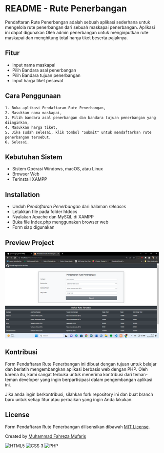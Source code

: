 # README - Rute Penerbangan

Pendaftaran Rute Penerbangan adalah sebuah aplikasi sederhana
untuk mengelola rute penerbangan dari sebuah maskapai penerbangan. Aplikasi ini dapat digunakan Oleh admin penerbangan untuk menginputkan rute maskapai dan menghitung total harga tiket beserta pajaknya.

## Fitur
- Input nama maskapai
- Pilih Bandara asal penerbangan
- Pilih Bandara tujuan penerbangan
- Input harga tiket pesawat

## Cara Penggunaan
    1. Buka aplikasi Pendaftaran Rute Penerbangan,
    2. Masukkan nama maskapai,
    3. Pilih bandara asal penerbangan dan bandara tujuan penerbangan yang diinginkan,
    4. Masukkan harga tiket,
    5. Jika sudah selesai, klik tombol "Submit" untuk mendaftarkan rute penerbangan tersebut,
    6. Selesai.

## Kebutuhan Sistem
- Sistem Operasi Windows, macOS, atau Linux
- Browser Web
- Terinstall XAMPP

## Installation
- Unduh _Pendaftaran Penerbangan_ dari halaman _releases_
- Letakkan file pada folder htdocs
- Nyalakan Apache dan MySQL di XAMPP
- Buka file Index.php menggunakan browser web
- Form siap digunakan

## Preview Project
![Preview Project](https://github.com/bta-tq/Bandara-Pajak-Camp/blob/master/css/Preview.png "Title")

## Kontribusi
Form Pendaftaran Rute Penerbangan ini dibuat dengan tujuan untuk belajar dan berlatih mengembangkan aplikasi berbasis web dengan PHP. Oleh karena itu, kami sangat terbuka untuk menerima kontribusi dari teman-teman developer yang ingin berpartisipasi dalam pengembangan aplikasi ini.

Jika anda ingin berkontribusi, silahkan fork repository ini dan buat branch baru untuk setiap fitur atau perbaikan yang ingin Anda lakukan.

## License
Form Pendaftaran Rute Penerbangan dilisensikan dibawah [MIT License](https://choosealicense.com/licenses/mit/).

Created by [Muhammad Fahreza Mufaris](https://www.mufarisfahreza.my.id)


![HTML5](https://img.shields.io/badge/HTML5-E34F26?style=for-the-badge&logo=html5&logoColor=white) ![CSS 3](https://img.shields.io/badge/CSS3-1572B6?style=for-the-badge&logo=css3&logoColor=white) ![PHP](https://img.shields.io/badge/PHP-777BB4?style=for-the-badge&logo=php&logoColor=white)